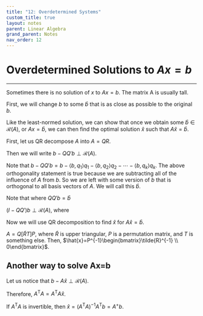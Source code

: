 ```yaml
---
title: "12: Overdetermined Systems"
custom_title: true
layout: notes
parent: Linear Algebra
grand_parent: Notes
nav_order: 12
---
```


# Overdetermined Solutions to $Ax=b$

-----

Sometimes there is no solution of $x$ to $Ax=b$. The matrix A is usually tall.

First, we will change $b$ to some $\hat{b}$ that is as close as possible to the original $b$.

Like the least-normed solution, we can show that once we obtain some $\hat{b}\in\mathcal{R}(A)$, or $Ax=\hat{b}$, we can then find the optimal solution $\hat{x}$ such that $A\hat{x}=\hat{b}$.

First, let us QR decompose $A$ into $A=QR$.

Then we will write $b-QQ'b \perp \mathcal{R}(A)$.

Note that $b-QQ'b = b - \langle b,q_1\rangle q_1 - \langle b,q_2\rangle q_2 - \cdots - \langle b,q_k\rangle q_k$. The above orthogonality statement is true because we are subtracting all of the influence of $A$ from $b$. So we are left with some version of $b$ that is orthogonal to all basis vectors of $A$. We will call this $\hat{b}$.

Note that where $QQ'b=\hat{b}$

$(I-QQ')b \perp \mathcal{R}(A)$, where



Now we will use QR decomposition to find $\hat{x}$ for $A\hat{x}=\hat{b}$.

$A=Q[\tilde{R}T]P$, where $\tilde{R}$ is upper triangular, $P$ is a permutation matrix, and $T$ is something else. Then, $\hat{x}=P^{-1}\begin{bmatrix}\tilde{R}^{-1} \\ 0\end{bmatrix}$.

## Another way to solve Ax=b

Let us notice that $b-A\hat{x} \perp \mathcal{R}(A)$.

Therefore, $A^\mathrm{T}A=A^\mathrm{T}A\hat{x}$.

If $A^\mathrm{T}A$ is invertible, then $\hat{x}=(A^\mathrm{T}A)^{-1}A^\mathrm{T}b=A^+b$.
